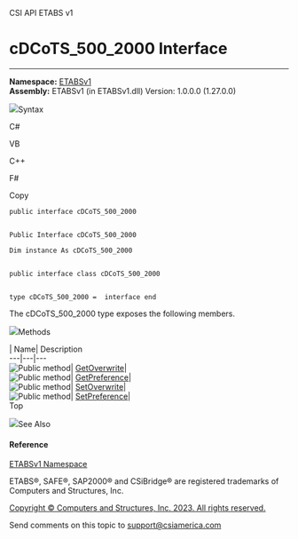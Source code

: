 ﻿

CSI API ETABS v1

# cDCoTS_500_2000 Interface  
  
---  
  
**Namespace:** [ETABSv1](2780f1b8-2033-5289-2298-1cdb2a7508d9.htm)  
**Assembly:** ETABSv1 (in ETABSv1.dll) Version: 1.0.0.0 (1.27.0.0)

![](../icons/SectionExpanded.png)Syntax

C#

VB

C++

F#

Copy

    
    
    public interface cDCoTS_500_2000
    
    
    Public Interface cDCoTS_500_2000
    
    Dim instance As cDCoTS_500_2000
    
    
    public interface class cDCoTS_500_2000
    
    
    type cDCoTS_500_2000 =  interface end

The cDCoTS_500_2000 type exposes the following members.

![](../icons/SectionExpanded.png)Methods

| Name| Description  
---|---|---  
![Public method](../icons/pubmethod.gif)|
[GetOverwrite](e3f553bb-5b93-dfa8-d853-577b7982bf19.htm)|  
![Public method](../icons/pubmethod.gif)|
[GetPreference](4077763c-d76b-2fc2-872b-0c13d20409d0.htm)|  
![Public method](../icons/pubmethod.gif)|
[SetOverwrite](25511b82-7d56-f8ec-1c8d-32b35997e281.htm)|  
![Public method](../icons/pubmethod.gif)|
[SetPreference](59b1c034-d76a-47c3-f7c1-b2a71c5603f1.htm)|  
Top

![](../icons/SectionExpanded.png)See Also

#### Reference

[ETABSv1 Namespace](2780f1b8-2033-5289-2298-1cdb2a7508d9.htm)

ETABS®, SAFE®, SAP2000® and CSiBridge® are registered trademarks of Computers
and Structures, Inc.  

[Copyright © Computers and Structures, Inc. 2023. All rights
reserved.](http://www.csiamerica.com)

Send comments on this topic to
[support@csiamerica.com](mailto:support%40csiamerica.com?Subject=CSI%20API%20ETABS%20v1)

